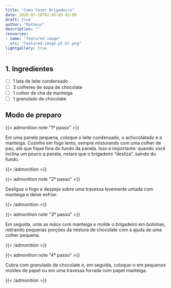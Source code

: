 ```yaml
---
title: "Como fazer Brigadeiro"
date: 2020-07-18T02:03:03-03:00
draft: true
author: "Matheus"
description: ""
resources:
- name: "featured-image"
  src: "featured-image.pt-br.png"
lightgallery: true
---
```


## 1. Ingredientes

- [ ] 1 lata de leite condensado
- [ ] 3 colheres de sopa de chocolate
- [ ] 1 colher de chá de manteiga
- [ ] 1 granulado de chocolate 

## Modo de preparo

{{< admonition note "1º passo" >}}

Em uma panela pequena, coloque o leite condensado, o achocolatado e a manteiga. Cozinhe em fogo lento, sempre misturando com uma colher de pau, até que fique fora do fundo da panela. Isso é importante: quando você inclina um pouco a panela, notará que o brigadeiro “desliza”, saindo do fundo.

{{< /admonition >}}

{{< admonition note "2º passo" >}}

Desligue o fogo e despeje sobre uma travessa levemente untada com manteiga e deixe esfriar.

{{< /admonition >}}

{{< admonition note "3º passo" >}}

Em seguida, unte as mãos com manteiga e molde o brigadeiro em bolinhas, retirando pequenas porções da mistura de chocolate com a ajuda de uma colher pequena.


{{< /admonition >}}

{{< admonition note "4º passo" >}}

Cubra com granulado de chocolate e, em seguida, coloque-o em pequenos moldes de papel ou em uma travessa forrada com papel manteiga.
    

{{< /admonition >}}